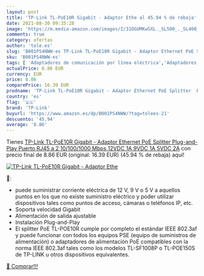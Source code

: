 ```yaml
---
layout: post
title: 'TP-Link TL-PoE10R Gigabit - Adaptor Ethe al 45.94 % de rebaja'
date: 2021-08-30 09:35:28
image: 'https://m.media-amazon.com/images/I/31OGUMKwSXL._SL500_._SL400_.jpg'
comments: true
category: ofertas
author: 'tole.es'
slug: 'B001PS4NWW-es TP-Link TL-PoE10R Gigabit - Adaptor Ethernet PoE Splitter...'
sku: 'B001PS4NWW-es'
tags: [ 'Adaptadores de comunicación por línea eléctrica','Adaptadores de red','Dispositivos de red','Informática','gigabit','tp-link', ]
actualPrice: 8.86 EUR
currency: EUR
price: 8.86
comparePrice: 16.39 EUR
prodname: 'TP-Link TL-PoE10R Gigabit - Adaptor Ethernet PoE Splitter  Plug-and-Play  Puerto RJ45 a 2 10/100/1000 Mbps  12VDC 1A  9VDC 1A  5VDC 2A'
country: 'es'
flag: '🇪🇸'
brand: 'TP-Link'
buyurl: 'https://www.amazon.es/dp/B001PS4NWW/?tag=tolees-21'
descuento: '45.94'
average: '8.86'
---
```


Tienes [TP-Link TL-PoE10R Gigabit - Adaptor Ethernet PoE Splitter  Plug-and-Play  Puerto RJ45 a 2 10/100/1000 Mbps  12VDC 1A  9VDC 1A  5VDC 2A](https://www.amazon.es/dp/B001PS4NWW/?tag=tolees-21) con precio final de  8.86 EUR (original: 16.39 EUR) (45.94 %  de rebaja) aqui!

[![TP-Link TL-PoE10R Gigabit - Adaptor Ethe](https://m.media-amazon.com/images/I/31OGUMKwSXL._SL500_._SL400_.jpg)](https://www.amazon.es/dp/B001PS4NWW/?tag=tolees-21)

🔎:

- puede suministrar corriente eléctrica de 12 V, 9 V o 5 V a aquellos puntos en los que no existe suministro eléctrico y poder utilizar dispositivos tales como puntos de acceso, cámaras o teléfonos IP, etc.
- Soporta velocidad Gigabit
- Alimentación de salida ajustable
- Instalación Plug-and-Play
- El splitter PoE TL-POE10R cumple por completo el estándar IEEE 802.3af y puede funcionar con todos los equipos PSE (equipo de suministros de alimentación) o adaptadores de alimentación PoE compatibles con la norma IEEE 802.3af tales como los modelos TL-SF1008P o TL-POE150S de TP-LINK u otros dispositivos equivalentes.

[🛒 Comprar!!!](https://www.amazon.es/dp/B001PS4NWW/?tag=tolees-21)
